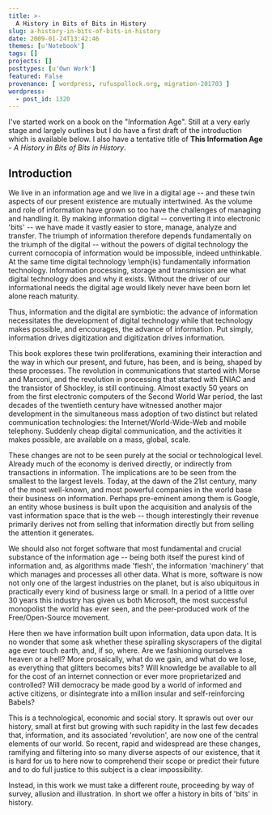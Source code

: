 ```yaml
---
title: >-
  A History in Bits of Bits in History
slug: a-history-in-bits-of-bits-in-history
date: 2009-01-24T13:42:46
themes: [u'Notebook']
tags: []
projects: []
posttypes: [u'Own Work']
featured: False
provenance: [ wordpress, rufuspollock.org, migration-201703 ]
wordpress:
  - post_id: 1320
---
```


I've started work on a book on the "Information Age". Still at a very early stage and largely outlines but I do have a first draft of the introduction which is available below. I also have a tentative title of **This Information Age** - *A History in Bits of Bits in History*.

## Introduction

We live in an information age and we live in a digital age -- and these twin aspects of our present existence are mutually intertwined. As the volume and role of information have grown so too have the challenges of managing and handling it. By making information digital -- converting it into electronic 'bits' -- we have made it vastly easier to store, manage, analyze and transfer. The triumph of information therefore depends fundamentally on the triumph of the digital --  without the powers of digital technology the current cornocopia of information would be impossible, indeed unthinkable. At the same time digital technology \emph{is} fundamentally information technology. Information processing, storage and transmission are what digital technology does and why it exists. Without the driver of our informational needs the digital age would likely never have been born let alone reach maturity.

Thus, information and the digital are symbiotic: the advance of information necessitates the development of digital technology while that technology makes possible, and encourages, the advance of information. Put simply, information drives digitization and digitization drives information.

This book explores these twin proliferations, examining their interaction and the way in which our present, and future, has been, and is being, shaped by these processes. The revolution in communications that started with Morse and Marconi, and the revolution in processing that started with ENIAC and the transistor of Shockley, is still continuing. Almost exactly 50 years on from the first electronic computers of the Second World War period, the last decades of the twentieth century have witnessed another major development in the simultaneous mass adoption of two distinct but related communication technologies: the Internet/World-Wide-Web and mobile telephony. Suddenly cheap digital communication, and the activities it makes possible, are available on a mass, global, scale.

These changes are not to be seen purely at the social or technological level. Already much of the economy is derived directly, or indirectly from transactions in information. The implications are to be seen from the smallest to the largest levels. Today, at the dawn of the 21st century, many of the most well-known, and most powerful companies in the world base their business on information. Perhaps pre-eminent among them is Google, an entity whose business is built upon the acquisition and analysis of the vast information space that is the web -- though interestingly their revenue primarily derives not from selling that information directly but from selling the attention it generates.

We should also not forget software that most fundamental and crucial substance of the information age -- being both itself the purest kind of information and, as algorithms made 'flesh', the information 'machinery' that which manages and processes all other data. What is more, software is now not only one of the largest industries on the planet, but is also ubiquitous in practically every kind of business large or small. In a period of a little over 30 years this industry has given us both Microsoft, the most successful monopolist the world has ever seen, and the peer-produced work of the Free/Open-Source movement.

Here then we have information built upon information, data upon data. It is no wonder that some ask whether these spiralling skyscrapers of the digital age ever touch earth, and, if so, where. Are we fashioning ourselves a heaven or a hell? More prosaically, what do we gain, and what do we lose, as everything that glitters becomes bits? Will knowledge be available to all for the cost of an internet connection or ever more proprietarized and controlled? Will democracy be made good by a world of informed and active citizens, or disintegrate into a million insular and self-reinforcing Babels?

This is a technological, economic and social story. It sprawls out over our history, small at first but growing with such rapidity in the last few decades that, information, and its associated 'revolution', are now one of the central elements of our world. So recent, rapid and widespread are these changes, ramifying and filtering into so many diverse aspects of our existence, that it is hard for us to here now to comprehend their scope or predict their future and to do full justice to this subject is a clear impossibility.

Instead, in this work we must take a different route, proceeding by way of survey, allusion and illustration. In short we offer a history in bits of 'bits' in history.


 



